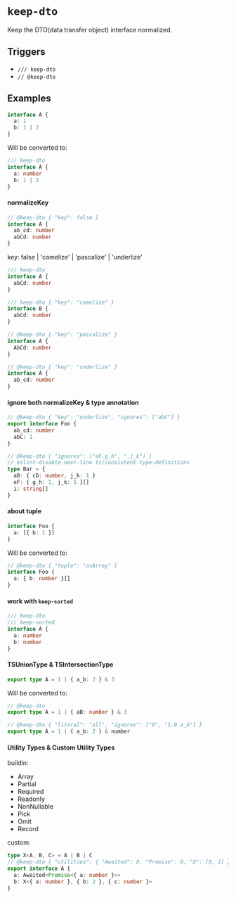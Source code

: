 # `keep-dto`

Keep the DTO(data transfer object) interface normalized.

## Triggers

- `/// keep-dto`
- `// @keep-dto`

## Examples

```ts
interface A {
  a: 1
  b: 1 | 2
}
```

Will be converted to:

```ts
/// keep-dto
interface A {
  a: number
  b: 1 | 2
}
```

#### normalizeKey

```ts
// @keep-dto { "key": false }
interface A {
  ab_cd: number
  abCd: number
}
```

  key: false | 'camelize' | 'pascalize' | 'underlize'

```ts
/// keep-dto
interface A {
  abCd: number
}

/// keep-dto { "key": "camelize" }
interface B {
  abCd: number
}
```

```ts
// @keep-dto { "key": "pascalize" }
interface A {
  AbCd: number
}
```

```ts
// @keep-dto { "key": "underlize" }
interface A {
  ab_cd: number
}
```

#### ignore both normalizeKey & type annotation

```ts
// @keep-dto { "key": "underlize", "ignores": ["abC"] }
export interface Foo {
  ab_cd: number
  abC: 1
}

// @keep-dto { "ignores": ["eF.g_h", ".j_k"] }
// eslint-disable-next-line ts/consistent-type-definitions
type Bar = {
  aB: { cD: number, j_k: 1 }
  eF: { g_h: 1, j_k: 1 }[]
  i: string[]
}
```

#### about tuple

```ts
interface Foo {
  a: [{ b: 1 }]
}
```

Will be converted to:

```ts
// @keep-dto { "tuple": "asArray" }
interface Foo {
  a: { b: number }[]
}
```

#### work with `keep-sorted`

```ts
/// keep-dto
/// keep-sorted
interface A {
  a: number
  b: number
}
```

#### TSUnionType & TSIntersectionType

```ts
export type A = 1 | { a_b: 2 } & 3
```

Will be converted to:

```ts
// @keep-dto
export type A = 1 | { aB: number } & 3
```

```ts
// @keep-dto { "literal": "all", "ignores": ["0", "1.0.a_b"] }
export type A = 1 | { a_b: 2 } & number
```

#### Utility Types & Custom Utility Types

buildin:

- Array
- Partial
- Required
- Readonly
- NonNullable
- Pick
- Omit
- Record

custom:

```ts
type X<A, B, C> = A | B | C
// @keep-dto { "utilities": { "Awaited": 0, "Promise": 0, "X": [0, 2] } }
export interface A {
  a: Awaited<Promise<{ a: number }>>
  b: X<{ a: number }, { b: 2 }, { c: number }>
}
```
